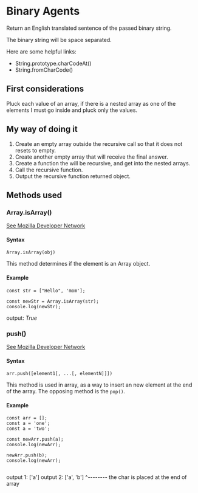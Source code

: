 # Binary Agents

Return an English translated sentence of the passed binary string.

The binary string will be space separated.

Here are some helpful links:

* String.prototype.charCodeAt()
* String.fromCharCode()

## First considerations

Pluck each value of an array, if there is a nested array as one of the elements
I must go inside and pluck only the values.

## My way of doing it

1. Create an empty array outside the recursive call so that it does not resets
   to empty.
2. Create another empty array that will receive the final answer.
3. Create a function the will be recursive, and get into the nested arrays.
4. Call the recursive function.
5. Output the recursive function returned object.


## Methods used
### Array.isArray()

[See Mozilla Developer Network](https://developer.mozilla.org/en-US/docs/Web/JavaScript/Reference/Global_Objects/Array/isArray)

#### Syntax
`Array.isArray(obj)`

This method determines if the element is an Array object.

#### Example
```
const str = ["Hello", 'mom'];

const newStr = Array.isArray(str);
console.log(newStr);

```
output: *True*

### push()

[See Mozilla Developer Network](https://developer.mozilla.org/en-US/docs/Web/JavaScript/Reference/Global_Objects/Array/push)

#### Syntax
`arr.push([element1[, ...[, elementN]]])`

This method is used in array, as a way to insert an new element at the end
of the array. The opposing method is the `pop()`.

#### Example
```
const arr = [];
const a = 'one';
const a = 'two';

const newArr.push(a);
console.log(newArr);

newArr.push(b);
console.log(newArr);


```
output 1: ['a']
output 2: ['a', 'b']
                 ^-------- the char is placed at the end of array
